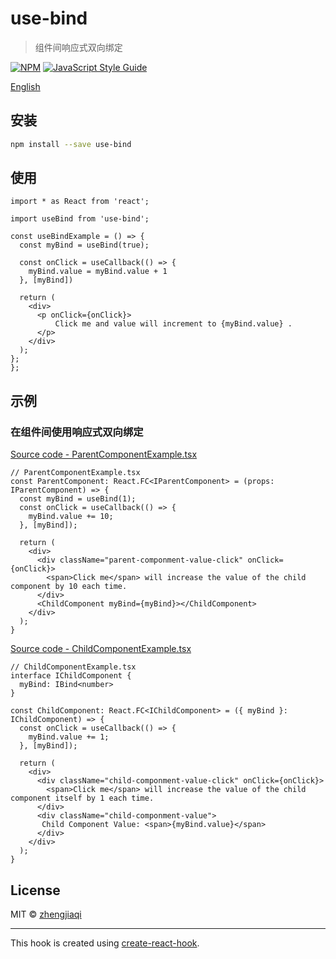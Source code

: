 # use-bind

> 组件间响应式双向绑定

[![NPM](https://img.shields.io/npm/v/use-defer.svg)](https://www.npmjs.com/package/use-bind) [![JavaScript Style Guide](https://img.shields.io/badge/code_style-standard-brightgreen.svg)](https://standardjs.com)

[English](README.md)

## 安装

```bash
npm install --save use-bind
```

## 使用

```tsx
import * as React from 'react';

import useBind from 'use-bind';

const useBindExample = () => {
  const myBind = useBind(true);

  const onClick = useCallback(() => {
    myBind.value = myBind.value + 1
  }, [myBind])

  return (
    <div>
      <p onClick={onClick}>
          Click me and value will increment to {myBind.value} .
      </p>
    </div>
  );
};
};
```

## 示例

### 在组件间使用响应式双向绑定

[ Source code - ParentComponentExample.tsx](https://github.com/zhengjiaqi/use-bind/blob/master/example/src/ParentComponentExample.tsx)

```tsx
// ParentComponentExample.tsx
const ParentComponent: React.FC<IParentComponent> = (props: IParentComponent) => {
  const myBind = useBind(1);
  const onClick = useCallback(() => {
    myBind.value += 10;
  }, [myBind]);

  return (
    <div>
      <div className="parent-componment-value-click" onClick={onClick}>
        <span>Click me</span> will increase the value of the child component by 10 each time.
      </div>
      <ChildComponent myBind={myBind}></ChildComponent>
    </div>
  );
}
```

[ Source code - ChildComponentExample.tsx](https://github.com/zhengjiaqi/use-bind/blob/master/example/src/ChildComponentExample.tsx)

```tsx
// ChildComponentExample.tsx
interface IChildComponent {
  myBind: IBind<number>
}

const ChildComponent: React.FC<IChildComponent> = ({ myBind }: IChildComponent) => {
  const onClick = useCallback(() => {
    myBind.value += 1;
  }, [myBind]);

  return (
    <div>
      <div className="child-componment-value-click" onClick={onClick}>
        <span>Click me</span> will increase the value of the child component itself by 1 each time.
      </div>
      <div className="child-componment-value">
       Child Component Value: <span>{myBind.value}</span>
      </div>
    </div>
  );
}
```

## License

MIT © [zhengjiaqi](https://github.com/zhengjiaqi)

---

This hook is created using [create-react-hook](https://github.com/hermanya/create-react-hook).

